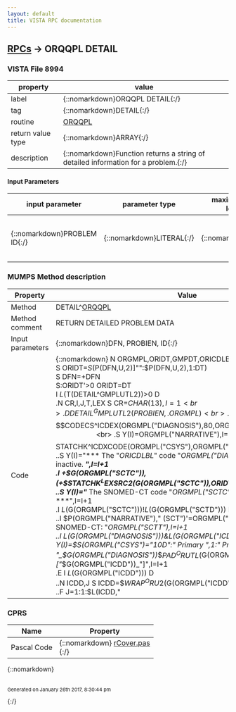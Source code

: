 ```yaml
---
layout: default
title: VISTA RPC documentation
---
```




## [RPCs](TableOfContent.md) &#8594; ORQQPL DETAIL 



### VISTA File 8994 


 property | value 
--- | --- 
 label | {::nomarkdown}ORQQPL DETAIL{:/}
 tag | {::nomarkdown}DETAIL{:/}
 routine | [ORQQPL](http://code.osehra.org/dox/Routine_ORQQPL_source.html)
 return value type | {::nomarkdown}ARRAY{:/}
 description | {::nomarkdown}Function returns a string of detailed information for a problem.{:/}

#### Input Parameters

| input parameter | parameter type | maximum data length | required | description | 
| --- | --- | --- | --- | --- | 
| {::nomarkdown}PROBLEM ID{:/} | {::nomarkdown}LITERAL{:/} | {::nomarkdown}16{:/} | {::nomarkdown}true{:/} | {::nomarkdown}The record number of the problem from the Problem File (#9000011).{:/} | 


### MUMPS Method description

 Property | Value 
 --- | --- 
 Method | DETAIL^[ORQQPL](http://code.osehra.org/dox/Routine_ORQQPL_source.html)
 Method comment | RETURN DETAILED PROBLEM DATA
 Input parameters | {::nomarkdown}DFN, PROBIEN, ID{:/}
 Code | {::nomarkdown}  N ORGMPL,ORIDT,GMPDT,ORICDLBL<br> S ORIDT=$S($P(DFN,U,2)]"":$P(DFN,U,2),1:DT)<br> S DFN=+DFN<br> S:ORIDT'>0 ORIDT=DT<br> I $L($T(DETAIL^GMPLUTL2))>0 D<br> .N CR,I,J,T,LEX S CR=$CHAR(13),I=1<br> .D DETAIL^GMPLUTL2(PROBIEN,.ORGMPL)<br> .S ORICDLBL=$P($$CODECS^ICDEX(ORGMPL("DIAGNOSIS"),80,ORGMPL("DTINTEREST")),U,2)<br> .S Y(I)=ORGMPL("NARRATIVE"),I=I+1<br> .I '+$$STATCHK^ICDXCODE(ORGMPL("CSYS"),ORGMPL("DIAGNOSIS"),ORIDT) D  I 1<br> ..S Y(I)="*** The "_ORICDLBL_" code "_ORGMPL("DIAGNOSIS")_" is currently inactive. ***",I=I+1<br> .I +$G(ORGMPL("SCTC")),(+$$STATCHK^LEXSRC2($G(ORGMPL("SCTC")),ORIDT,.LEX)'=1) D<br> ..S Y(I)="*** The SNOMED-CT code "_ORGMPL("SCTC")_" is currently inactive. ***",I=I+1<br> .I $L($G(ORGMPL("SCTC")))!$L($G(ORGMPL("SCTD"))) D  I 1<br> ..I $P(ORGMPL("NARRATIVE")," (SCT")'=ORGMPL("SCTT") S Y(I)="         SNOMED-CT: "_ORGMPL("SCTT"),I=I+1<br> ..I $L($G(ORGMPL("DIAGNOSIS")))&$L($G(ORGMPL("ICDD"))) S Y(I)=$S(ORGMPL("CSYS")="10D":" Primary ",1:"  Primary ")_ORICDLBL_": "_$G(ORGMPL("DIAGNOSIS"))_$$PAD^ORUTL($G(ORGMPL("DIAGNOSIS")),6)_" ["_$G(ORGMPL("ICDD"))_"]",I=I+1<br> .E  I $L($G(ORGMPL("ICDD"))) D<br> ..N ICDD,J S ICDD=$$WRAP^ORU2($G(ORGMPL("ICDD")),65)<br> ..F J=1:1:$L(ICDD,"|") S Y(I)=$S(J=1:ORICDLBL_" TEXT: ",1:"              ")_$P(ICDD,"|",J),I=I+1<br> .I ORGMPL("ICD9MLTP")'="" F T=1:1:ORGMPL("ICD9MLTP") D<br> ..N ORMELBL S ORMELBL=$S($P($G(ORGMPL("ICD9MLTP",T)),U,3)="10D":"ICD-10-CM",1:"ICD-9-CM")<br> ..S Y(I)=$S(T=1:"Secondary "_ORMELBL_": ",T>1:"                  : ")_$P($G(ORGMPL("ICD9MLTP",T)),U)_$$PAD^ORUTL($P($G(ORGMPL("ICD9MLTP",T)),U),6)_" ["_$P($G(ORGMPL("ICD9MLTP",T)),U,2)_"]",I=I+1<br> .S Y(I)=" ",I=I+1<br> .S Y(I)="        Onset: "_ORGMPL("ONSET"),I=I+1<br> .S Y(I)="       Status: "_ORGMPL("STATUS")<br> .S Y(I)=Y(I)_$S(ORGMPL("PRIORITY")="ACUTE":"/ACUTE",ORGMPL("PRIORITY")="CHRONIC":"/CHRONIC",1:""),I=I+1<br> .S Y(I)="      SC Cond: "_ORGMPL("SC"),I=I+1<br> .S Y(I)="     Exposure: "_$S($G(ORGMPL("EXPOSURE"))>0:ORGMPL("EXPOSURE",1),1:"None"),I=I+1<br> .I $G(ORGMPL("EXPOSURE"))>1 F J=2:1:ORGMPL("EXPOSURE")  D<br> ..S Y(I)="               "_ORGMPL("EXPOSURE",J),I=I+1<br> .S Y(I)=" ",I=I+1<br> .S Y(I)="     Provider: "_ORGMPL("PROVIDER"),I=I+1<br> .S Y(I)="       Clinic: "_ORGMPL("CLINIC"),I=I+1<br> .S Y(I)=" ",I=I+1<br> .S Y(I)="     Recorded: "_$P(ORGMPL("RECORDED"),U)_", by "_$P(ORGMPL("RECORDED"),U,2),I=I+1<br> .S Y(I)="      Entered: "_$P(ORGMPL("ENTERED"),U)_", by "_$P(ORGMPL("ENTERED"),U,2),I=I+1<br> .S Y(I)="      Updated: "_ORGMPL("MODIFIED"),I=I+1<br> .S Y(I)=" ",I=I+1<br> .;S Y(I)=" Comment: "_$S($G(ORGMPL("COMMENT"))>0:ORGMPL("COMMENT"),1:"")<br> .I $G(ORGMPL("COMMENT"))>0 D<br> ..S Y(I)="----------- Comments -----------",I=I+1<br> ..;F J=ORGMPL("COMMENT"):-1:1  D<br> ..;.S Y(I)=ORGMPL("COMMENT",J)<br> ..;.S Y(I)=$P(Y(I),U)_" by "_$P(Y(I),U,2)_": "_$P(Y(I),U,3),I=I+1<br> ..F J=1:1:ORGMPL("COMMENT")  D<br> ...S Y(I)=ORGMPL("COMMENT",J)<br> ...S Y(I)=$P(Y(I),U)_" by "_$P(Y(I),U,2)_": "_$P(Y(I),U,3),I=I+1<br> .S Y(I)=" ",I=I+1<br> .D HIST^ORQQPL2(.GMPDT,PROBIEN)<br> .I $G(GMPDT(0))>0 D<br> ..S Y(I)="----------- Audit History -----------",I=I+1<br> ..F J=1:1:GMPDT(0)  S Y(I)=$P(GMPDT(J),U)_":  "_$P(GMPDT(J),U,2),I=I+1<br> I $L($T(DETAIL^GMPLUTL2))<1 S Y(1)="Problem list not available."{:/}


### CPRS

 Name | Property 
 --- | --- 
 Pascal Code | {::nomarkdown} <a href="https://github.com/OSEHRA/VistA/blob/master/Packages/Order%20Entry%20Results%20Reporting/CPRS/CPRS-Chart/rCover.pas">rCover.pas</a><br/>{:/}

{::nomarkdown} <br/><br/><p style="font-size: 11px">Generated on January 26th 2017, 8:30:44 pm</p>{:/}